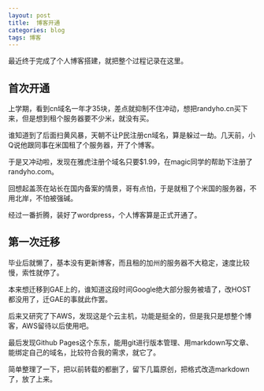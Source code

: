 ```yaml
---
layout: post
title:  博客开通
categories: blog
tags: 博客
---
```


最近终于完成了个人博客搭建，就把整个过程记录在这里。


## 首次开通

上学期，看到cn域名一年才35块，差点就抑制不住冲动，想把randyho.cn买下来，但是想到租个服务器要不少米，就没有买。

谁知道到了后面扫黄风暴，天朝不让P民注册cn域名，算是躲过一劫。几天前，小Q说他跟同事在米国租了个服务器，开了个博客。

于是又冲动啦，发现在雅虎注册个域名只要$1.99，在magic同学的帮助下注册了randyho.com。

回想起盖茨在站长在国内备案的情景，哥有点怕，于是就租了个米国的服务器，不用北岸，不怕被强碱。

经过一番折腾，装好了wordpress，个人博客算是正式开通了。

<!-- more -->
## 第一次迁移

毕业后就懒了，基本没有更新博客，而且租的加州的服务器不大稳定，速度比较慢，索性就停了。

本来想迁移到GAE上的，谁知道这段时间Google绝大部分服务被墙了，改HOST都没用了，迁GAE的事就此作罢。

后来又研究了下AWS，发现这是个云主机，功能是挺全的，但是我只是想整个博客，AWS留待以后使用吧。

最后发现Github Pages这个东东，能用git进行版本管理、用markdown写文章、能绑定自己的域名，比较符合我的需求，就它了。

简单整理了一下，把以前转载的都删了，留下几篇原创，把格式改造markdown了，放了上来。
